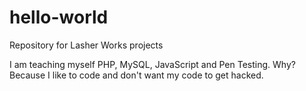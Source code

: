 # hello-world
Repository for Lasher Works projects
<?php
  $salutations = 'Hello World!';
  echo $salutations;
?>
I am teaching myself PHP, MySQL, JavaScript and Pen Testing. Why? Because I like to code and don't want my code to get hacked.
